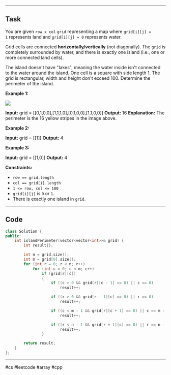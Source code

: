 ___
## Task
You are given `row x col` `grid` representing a map where `grid[i][j] = 1` represents land and `grid[i][j] = 0` represents water.

Grid cells are connected **horizontally/vertically** (not diagonally). The `grid` is completely surrounded by water, and there is exactly one island (i.e., one or more connected land cells).

The island doesn't have "lakes", meaning the water inside isn't connected to the water around the island. One cell is a square with side length 1. The grid is rectangular, width and height don't exceed 100. Determine the perimeter of the island.

**Example 1:**

![](https://assets.leetcode.com/uploads/2018/10/12/island.png)

**Input:** grid = [[0,1,0,0],[1,1,1,0],[0,1,0,0],[1,1,0,0]]
**Output:** 16
**Explanation:** The perimeter is the 16 yellow stripes in the image above.

**Example 2:**

**Input:** grid = [[1]]
**Output:** 4

**Example 3:**

**Input:** grid = [[1,0]]
**Output:** 4

**Constraints:**

- `row == grid.length`
- `col == grid[i].length`
- `1 <= row, col <= 100`
- `grid[i][j]` is `0` or `1`.
- There is exactly one island in `grid`.
___
## Code
```cpp
class Solution {
public:
    int islandPerimeter(vector<vector<int>>& grid) {
        int result{};

        int n = grid.size();
        int m = grid[0].size();
        for (int r = 0; r < n; r++)
            for (int c = 0; c < m; c++)
                if (grid[r][c])
                {
                    if ((c > 0 && grid[r][c - 1] == 0) || c == 0)
                        result++;

                    if ((r > 0 && grid[r - 1][c] == 0) || r == 0)
                        result++;

                    if ((c < m - 1 && grid[r][c + 1] == 0) || c == m - 1)
                        result++;

                    if ((r < n - 1 && grid[r + 1][c] == 0) || r == n - 1)
                        result++;
                }

        return result;
    }
};
```
___
#cs #leetcode #array #cpp